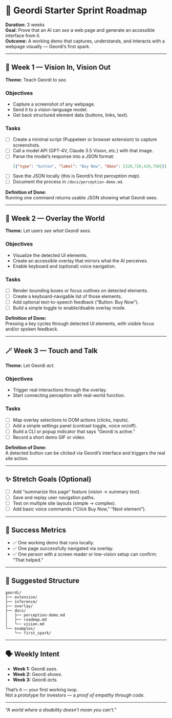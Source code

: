 # 🚀 Geordi Starter Sprint Roadmap  
**Duration:** 3 weeks  
**Goal:** Prove that an AI can *see* a web page and generate an accessible interface from it.  
**Outcome:** A working demo that captures, understands, and interacts with a webpage visually — Geordi’s first spark.

---

## 🧭 Week 1 — Vision In, Vision Out
**Theme:** Teach Geordi to *see*.

### Objectives
- Capture a screenshot of any webpage.
- Send it to a vision-language model.
- Get back structured element data (buttons, links, text).

### Tasks
- [ ] Create a minimal script (Puppeteer or browser extension) to capture screenshots.
- [ ] Call a model API (GPT-4V, Claude 3.5 Vision, etc.) with that image.
- [ ] Parse the model’s response into a JSON format:
  ```json
  [{"type": "button", "label": "Buy Now", "bbox": [320,720,420,750]}]
  ```
- [ ] Save the JSON locally (this is Geordi’s first *perception map*).
- [ ] Document the process in `/docs/perception-demo.md`.

**Definition of Done:**  
Running one command returns usable JSON showing what Geordi sees.

---

## 🧩 Week 2 — Overlay the World
**Theme:** Let users *see what Geordi sees.*

### Objectives
- Visualize the detected UI elements.
- Create an accessible overlay that mirrors what the AI perceives.
- Enable keyboard and (optional) voice navigation.

### Tasks
- [ ] Render bounding boxes or focus outlines on detected elements.
- [ ] Create a keyboard-navigable list of those elements.
- [ ] Add optional text-to-speech feedback (“Button: Buy Now”).
- [ ] Build a simple toggle to enable/disable overlay mode.

**Definition of Done:**  
Pressing a key cycles through detected UI elements, with visible focus and/or spoken feedback.

---

## 🪄 Week 3 — Touch and Talk
**Theme:** Let Geordi *act.*

### Objectives
- Trigger real interactions through the overlay.
- Start connecting perception with real-world function.

### Tasks
- [ ] Map overlay selections to DOM actions (clicks, inputs).
- [ ] Add a simple settings panel (contrast toggle, voice on/off).
- [ ] Build a CLI or popup indicator that says “Geordi is active.”
- [ ] Record a short demo GIF or video.

**Definition of Done:**  
A detected button can be clicked via Geordi’s interface and triggers the real site action.

---

## ✨ Stretch Goals (Optional)
- [ ] Add “summarize this page” feature (vision → summary text).
- [ ] Save and replay user navigation paths.
- [ ] Test on multiple site layouts (simple → complex).
- [ ] Add basic voice commands (“Click Buy Now,” “Next element”).

---

## 🧡 Success Metrics
- ✅ One working demo that runs locally.  
- ✅ One page successfully navigated via overlay.  
- ✅ One person with a screen reader or low-vision setup can confirm: “That helped.”

---

## 📁 Suggested Structure
```
geordi/
├── extension/
├── inference/
├── overlay/
├── docs/
│   ├── perception-demo.md
│   ├── roadmap.md
│   └── vision.md
└── examples/
    └── first_spark/
```

---

## 🗣️ Weekly Intent
- **Week 1:** Geordi *sees.*  
- **Week 2:** Geordi *shows.*  
- **Week 3:** Geordi *acts.*  

That’s it — your first working loop.  
Not a prototype for investors — a *proof of empathy through code.*

---

*“A world where a disability doesn’t mean you can’t.”*
